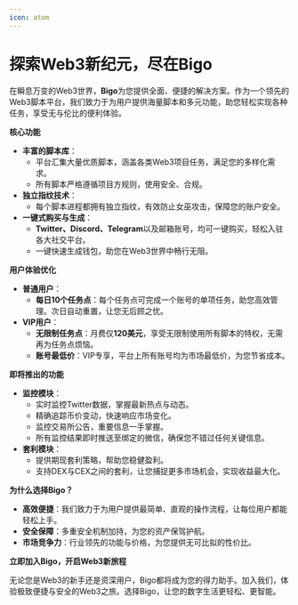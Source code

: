 ```yaml
---
icon: atom
---
```


# 探索Web3新纪元，尽在Bigo

在瞬息万变的Web3世界，**Bigo**为您提供全面、便捷的解决方案。作为一个领先的Web3脚本平台，我们致力于为用户提供海量脚本和多元功能，助您轻松实现各种任务，享受无与伦比的便利体验。

**核心功能**

* **丰富的脚本库**：
  * 平台汇集大量优质脚本，涵盖各类Web3项目任务，满足您的多样化需求。
  * 所有脚本严格遵循项目方规则，使用安全、合规。
* **独立指纹技术**：
  * 每个脚本进程都拥有独立指纹，有效防止女巫攻击，保障您的账户安全。
* **一键式购买与生成**：
  * **Twitter、Discord、Telegram**以及邮箱账号，均可一键购买，轻松入驻各大社交平台。
  * 一键快速生成钱包，助您在Web3世界中畅行无阻。

**用户体验优化**

* **普通用户**：
  * **每日10个任务点**：每个任务点可完成一个账号的单项任务，助您高效管理。次日自动重置，让您无后顾之忧。
* **VIP用户**：
  * **无限制任务点**：月费仅**120美元**，享受无限制使用所有脚本的特权，无需再为任务点烦恼。
  * **账号最低价**：VIP专享，平台上所有账号均为市场最低价，为您节省成本。

**即将推出的功能**

* **监控模块**：
  * 实时监控Twitter数据，掌握最新热点与动态。
  * 精确追踪币价变动，快速响应市场变化。
  * 监控交易所公告，重要信息一手掌握。
  * 所有监控结果即时推送至绑定的微信，确保您不错过任何关键信息。
* **套利模块**：
  * 提供期现套利策略，帮助您稳健盈利。
  * 支持DEX与CEX之间的套利，让您捕捉更多市场机会，实现收益最大化。

**为什么选择Bigo？**

* **高效便捷**：我们致力于为用户提供最简单、直观的操作流程，让每位用户都能轻松上手。
* **安全保障**：多重安全机制加持，为您的资产保驾护航。
* **市场竞争力**：行业领先的功能与价格，为您提供无可比拟的性价比。

**立即加入Bigo，开启Web3新旅程**

无论您是Web3的新手还是资深用户，Bigo都将成为您的得力助手。加入我们，体验极致便捷与安全的Web3之旅。选择Bigo，让您的数字生活更轻松、更智能。




